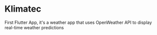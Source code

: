 # Klimatec
First Flutter App, it's a weather app that uses OpenWeather API to display real-time weather predictions

